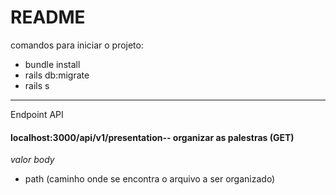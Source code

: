 # README

comandos para iniciar o projeto:
 - bundle install
 - rails db:migrate
 - rails s                                                                                                                                                            
 
------------------------------------------------------------------------------------------------------------------------------------------------------------------
Endpoint API                                                                                                                                                       

#### localhost:3000/api/v1/presentation-- organizar as palestras (GET)
 *valor body*
  - path (caminho onde se encontra o arquivo a ser organizado)
